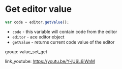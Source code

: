 # Get editor value

```javascript
var code = editor.getValue();
```

- `code` - this variable will contain code from the editor
- `editor` - ace editor object
- `getValue` - returns current code value of the editor

group: value_set_get


link_youtube: https://youtu.be/Y-jU6L6iWnM
